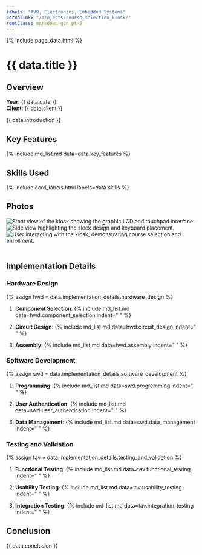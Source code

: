 ```yaml
---
labels: "AVR, Electronics, Embedded Systems"
permalink: "/projects/course_selection_kiosk/"
rootClass: markdown-gen pt-5 
---
```


{% include page_data.html %}

# {{ data.title }}

## Overview

**Year**: {{ data.date }}  
**Client**: {{ data.client }}


{{ data.introduction }}


## Key Features
{% include md_list.md data=data.key_features %}

## Skills Used

{% include card_labels.html labels=data.skills %}


## Photos

<div class="container text-center design-gallery gallery">
    <div class="row justify-content-center">
      <div class="col-sm-3">
        <img src="/assets/images/course_selection_kiosk/3.jpg" 
            alt="Front view of the kiosk showing the graphic LCD and touchpad interface.">
      </div>
      <div class="col-sm-6">
        <img src="/assets/images/course_selection_kiosk/2.jpg"
            alt="Side view highlighting the sleek design and keyboard placement.">
        <img src="/assets/images/course_selection_kiosk/1.jpg"
            alt="User interacting with the kiosk, demonstrating course selection and enrollment.">
      </div>
    </div>
</div>

<br>

## Implementation Details


### Hardware Design
{% assign hwd = data.implementation_details.hardware_design %}

1. **Component Selection**:
   {% include md_list.md data=hwd.component_selection indent="    " %}

2. **Circuit Design**:
   {% include md_list.md data=hwd.circuit_design indent="    " %}

3. **Assembly**:
   {% include md_list.md data=hwd.assembly indent="    " %}  


### Software Development
{% assign swd = data.implementation_details.software_development %}
1. **Programming**:
   {% include md_list.md data=swd.programming indent="    " %}  

2. **User Authentication**:
   {% include md_list.md data=swd.user_authentication indent="    " %}  

3. **Data Management**:
   {% include md_list.md data=swd.data_management indent="    " %}  

### Testing and Validation
{% assign tav = data.implementation_details.testing_and_validation %}
1. **Functional Testing**:
   {% include md_list.md data=tav.functional_testing indent="    " %}  

2. **Usability Testing**:
   {% include md_list.md data=tav.usability_testing indent="    " %}  

3. **Integration Testing**:
   {% include md_list.md data=tav.integration_testing indent="    " %}  

## Conclusion

{{ data.conclusion }}